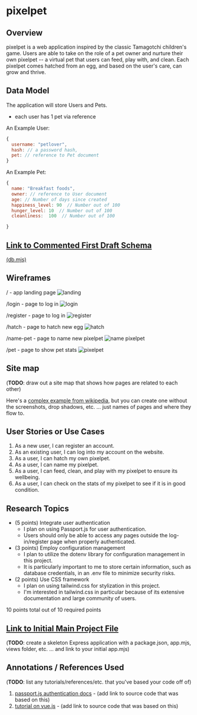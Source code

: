 # pixelpet

## Overview
pixelpet is a web application inspired by the classic Tamagotchi children's game. Users are able to take on the role of a pet owner and nurture their own pixelpet -- a virtual pet that users can feed, play with,
and clean. Each pixelpet comes hatched from an egg, and based on the user's care, can grow and thrive.


## Data Model

The application will store Users and Pets.
* each user has 1 pet via reference

An Example User:

```javascript
{
  username: "petlover",
  hash: // a password hash,
  pet: // reference to Pet document
}
```

An Example Pet:

```javascript
{
  name: "Breakfast foods",
  owner: // reference to User document
  age: // Number of days since created
  happiness_level: 90  // Number out of 100
  hunger_level: 10  // Number out of 100
  cleanliness:  100  // Number out of 100

}
```


## [Link to Commented First Draft Schema](db.mjs) 

[(db.mjs)](./db.mjs)

## Wireframes

/ - app landing page
![landing](documentation/landing.png)

/login - page to log in
![login](documentation/login.png)

/register - page to log in
![register](documentation/register.png)


/hatch - page to hatch new egg
![hatch](documentation/hatch.png)

/name-pet - page to name new pixelpet
![name pixelpet](documentation/pethatched.png)

/pet - page to show pet stats
![pixelpet](documentation/petpage.png)


## Site map

(__TODO__: draw out a site map that shows how pages are related to each other)

Here's a [complex example from wikipedia](https://upload.wikimedia.org/wikipedia/commons/2/20/Sitemap_google.jpg), but you can create one without the screenshots, drop shadows, etc. ... just names of pages and where they flow to.

## User Stories or Use Cases


1. As a new user, I can register an account.
2. As an existing user, I can log into my account on the website.
3. As a user, I can hatch my own pixelpet.
4. As a user, I can name my pixelpet.
5. As a user, I can feed, clean, and play with my pixelpet to ensure its wellbeing.
6. As a user, I can check on the stats of my pixelpet to see if it is in good condition. 

## Research Topics


* (5 points) Integrate user authentication
    * I plan on using Passport.js for user authentication.
    * Users should only be able to access any pages outside the log-in/register page when properly authenticated. 
* (3 points) Employ configuration management
    * I plan to utilize the dotenv library for configuration management in this project.
    * It is particularly important to me to store certain information, such as database credentials, in an .env file to minimize security risks.
* (2 points) Use CSS framework
    * I plan on using tailwind.css for stylization in this project.
    * I'm interested in tailwind.css in particular because of its extensive documentation and large community of users.

10 points total out of 10 required points


## [Link to Initial Main Project File](app.mjs) 

(__TODO__: create a skeleton Express application with a package.json, app.mjs, views folder, etc. ... and link to your initial app.mjs)

## Annotations / References Used

(__TODO__: list any tutorials/references/etc. that you've based your code off of)

1. [passport.js authentication docs](http://passportjs.org/docs) - (add link to source code that was based on this)
2. [tutorial on vue.js](https://vuejs.org/v2/guide/) - (add link to source code that was based on this)

